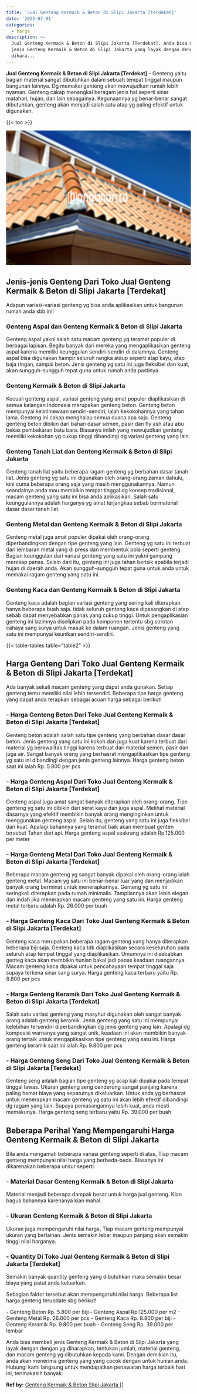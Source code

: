 ```yaml
---
title: 'Jual Genteng Kermaik & Beton di Slipi Jakarta [Terdekat]'
date: '2025-07-01'
categories:
  - harga
description: >-
  Jual Genteng Kermaik & Beton di Slipi Jakarta [Terdekat]. Anda bisa membeli
  jenis Genteng Kermaik & Beton di Slipi Jakarta yang layak dengan dengan yg
  dihara...
---
```


**Jual Genteng Kermaik & Beton di Slipi Jakarta \[Terdekat\]** – Genteng yaitu bagian material sangat dibutuhkan dalam sebuah tempat tinggal maupun bangunan lainnya. Dg memakai genteng akan mewujudkan rumah lebih nyaman. Genteng cakap menangkal beragam jenis hal seperti sinar matahari, hujan, dan lain sebagainya. Kegunaannya yg benar-benar sangat dibutuhkan, genteng akan menjadi salah satu atap yg paling efektif untuk digunakan.

{{< toc >}}

![Jual Genteng Kermaik & Beton di Slipi Jakarta [Terdekat]](/images/genteng-minimalis-murah03.png)

## Jenis-jenis Genteng Dari Toko Jual Genteng Kermaik & Beton di Slipi Jakarta \[Terdekat\]

Adapun variasi-variasi genteng yg bisa anda aplikasikan untuk bangunan rumah anda sbb ini!

### Genteng Aspal dan Genteng Kermaik & Beton di Slipi Jakarta

Genteng aspal yakni salah satu macam genteng yg teramat populer di berbagai lapisan. Begitu banyak dari mereka yang mengaplikasikan genteng aspal karena memiliki keunggulan sendiri-sendiri di dalamnya. Genteng aspal bisa digunakan hampir seluruh rangka ataup seperti atap kayu, atap baja ringan, sampai beton. Jenis genteng yg satu ini juga fleksibel dan kuat, akan sungguh-sungguh tepat guna untuk rumah anda pastinya.

### Genteng Kermaik & Beton di Slipi Jakarta

Kecuali genteng aspal, variasi genteng yang amat populer diaplikasikan di semua kalangan Indonesia merupakan genteng beton. Genteng beton mempunyai keistimewaan sendiri-sendiri, ialah kekokohannya yang tahan lama. Genteng ini cakap menghalau semua cuaca apa saja. Genteng genteng beton dibikin dari bahan dasar semen, pasir dan fly ash atau abu bekas pembakaran batu bara. Biasanya inilah yang mewujudkan genteng memiliki kekokohan yg cukup tinggi dibandingi dg variasi genteng yang lain.

### Genteng Tanah Liat dan Genteng Kermaik & Beton di Slipi Jakarta

Genteng tanah liat yaitu beberapa ragam genteng yg berbahan dasar tanah liat. Jenis genteng yg satu ini digunakan oleh orang-orang zaman dahulu, kini cuma beberapa orang saja yang masih menggunakannya. Namun seandainya anda mau membikin tempat tinggal dg konsep tradisional, macam genteng yang satu ini bisa anda aplikasikan. Salah satu keunggulannya adalah harganya yg amat terjangkau sebab bermaterial dasar dasar tanah liat.

### Genteng Metal dan Genteng Kermaik & Beton di Slipi Jakarta

Genteng metal juga amat populer dipakai oleh orang-orang diperbandingkan dengan tipe genteng yang lain. Genteng yg satu ini terbuat dari lembaran metal yang di press dan membentuk pola seperti genteng. Bagian keunggulan dari variasi genteng yang satu ini yakni gampang meresap panas. Selain dari itu, genteng ini juga tahan berisik apabila terjadi hujan di daerah anda. Akan sungguh-sungguh tepat guna untuk anda untuk memakai ragam genteng yang satu ini.

### Genteng Kaca dan Genteng Kermaik & Beton di Slipi Jakarta

Genteng kaca adalah bagian variasi genteng yang sering kali diterapkan hanya beberapa buah saja. tidak seluruh genteng kaca dipasangkan di atap sebab dapat menyebabkan panas yang cukup tinggi. Untuk pengaplikasian genteng ini lazimnya diselipkan pada komponen tertentu sbg sorotan cahaya sang surya untuk masuk ke dalam ruangan. Jenis genteng yang satu ini mempunyai keunikan sendiri-sendiri.

{{< table-tables table="table2" >}}

## Harga Genteng Dari Toko Jual Genteng Kermaik & Beton di Slipi Jakarta \[Terdekat\]

Ada banyak sekali macam genteng yang dapat anda gunakan. Setiap genteng tentu memiliki nilai lebih tersendiri. Beberapa tipe harga genteng yang dapat anda terapkan sebagai acuan harga sebagai berikut!

### \- Harga Genteng Beton Dari Toko Jual Genteng Kermaik & Beton di Slipi Jakarta \[Terdekat\]

Genteng beton adalah salah satu tipe genteng yang berbahan dasar dasar beton. Jenis genteng yang satu ini kokoh dan juga kuat karena terbuat dari material yg berkwalitas tinggi karena terbuat dari material semen, pasir dan juga air. Sangat banyak orang yang berhasrat mengaplikasikan tipe genteng yg satu ini dibandingi dengan jenis genteng lainnya. Harga genteng beton saat ini ialah Rp. 5.800 per pcs

### \- Harga Genteng Aspal Dari Toko Jual Genteng Kermaik & Beton di Slipi Jakarta \[Terdekat\]

Genteng aspal juga amat sangat banyak diterapkan oleh orang-orang. Tipe genteng yg satu ini dibikin dari serat kayu dan juga aspal. Melihat material dasarnya yang efektif membikin banyak orang menginginkan untuk menggunakan genteng aspal. Selain itu, genteng yang satu ini juga fleksibel dan kuat. Apalagi bahannya yang teramat baik akan membuat genten tersebut Tahan dari api. Harga genteng aspal seakrang adalah Rp.125.000 per meter

### \- Harga Genteng Metal Dari Toko Jual Genteng Kermaik & Beton di Slipi Jakarta \[Terdekat\]

Beberapa macam genteng yg sangat banyak dipakai oleh orang-orang ialah genteng metal. Macam yg satu ini benar-benar luar yang dan menjadikan banyak orang berminat untuk menerapkannya. Genteng yg satu ini seringkali diterapkan pada rumah minimalis. Tampilannya akan lebih elegan dan indah jika menerapkan macam genteng yang satu ini. Harga genteng metal terbaru adalah Rp. 26.000 per buah

### \- Harga Genteng Kaca Dari Toko Jual Genteng Kermaik & Beton di Slipi Jakarta \[Terdekat\]

Genteng kaca merupakan beberapa ragam genteng yang hanya diterapkan beberapa biji saja. Genteng kaca tdk diaplikasikan secara keseluruhan pada seluruh atap tempat tinggal yang diaplikasikan. Umumnya ini disebabkan genteg kaca akan membikin hunian bakal jadi panas keadaan ruangannya. Macam genteng kaca dipakai untuk pencahayaan tempat tinggal saja supaya terkena sinar sang surya. Harga genteng kaca terbaru yaitu Rp. 8.800 per pcs

### \- Harga Genteng Keramik Dari Toko Jual Genteng Kermaik & Beton di Slipi Jakarta \[Terdekat\]

Salah satu variasi genteng yang masyhur digunakan oleh sangat banyak orang adalah genteng keramik. Jenis genteng yang satu ini mempunyai kelebihan tersendiri diperbandingkan dg jenis genteng yang lain. Apalagi dg komposisi warnanya yang sangat unik, keadaan ini akan membikin banyak orang tertaik untuk mengaplikasikan tipe genteng yang satu ini. Harga genteng keramik saat ini ialah Rp. 9.800 per pcs

### \- Harga Genteng Seng Dari Toko Jual Genteng Kermaik & Beton di Slipi Jakarta \[Terdekat\]

Genteng seng adalah bagian tipe genteng yg acap kali dipakai pada tempat tinggal lawas. Ukuran genteng seng cenderung sangat panjang karena paling hemat biaya yang sepatutnya dikeluarkan. Untuk anda yg berhasrat untuk menerapkan macam genteng yg satu ini akan lebih efektif dibandingi dg ragam yang lain. Supaya pemasangannya lebih kuat, anda mesti memakunya. Harga genteng seng terbaru yaitu Rp. 39.000 per buah

## Beberapa Perihal Yang Mempengaruhi Harga Genteng Kermaik & Beton di Slipi Jakarta

Bila anda mengamati beberapa variasi genteng seperti di atas, Tiap macam genteng mempunyai nilai harga yang berbeda-beda. Biasanya ini dikarenakan beberapa unsur seperti:

### \- Material Dasar Genteng Kermaik & Beton di Slipi Jakarta

Material menjadi beberapa dampak besar untuk harga jual genteng. Kian bagus bahannya karenanya kian mahal.

### \- Ukuran Genteng Kermaik & Beton di Slipi Jakarta

Ukuran juga mempengaruhi nilai harga, Tiap macam genteng mempunyai ukuran yang berlainan. Jenis semakin lebar maupun panjang akan semakin tinggi nilai harganya.

### \- Quantity Di Toko Jual Genteng Kermaik & Beton di Slipi Jakarta \[Terdekat\]

Semakin banyak quantity genteng yang dibutuhkan maka semakin besar biaya yang patut anda keluarkan.

Sebagian faktor tersebut akan mempengaruhi nilai harga. Beberapa list harga genteng terupdate sbg berikut!

\- Genteng Beton Rp. 5.800 per biji - Genteng Aspal Rp.125.000 per m2 - Genteng Metal Rp. 26.000 per pcs - Genteng Kaca Rp. 8.800 per biji - Genteng Keramik Rp. 9.800 per buah - Genteng Seng Rp. 39.000 per lembar

Anda bisa membeli jenis Genteng Kermaik & Beton di Slipi Jakarta yang layak dengan dengan yg diharapkan, tentukan jumlah, material genteng, dan macam genteng yg dibutuhkan kepada kami. Dengan demikian itu, anda akan menerima genteng yang yang cocok dengan untuk hunian anda. Hubungi kami langsung untuk mendapatkan penawaran harga terbaik hari ini, terimakasih banyak.

**Ref by:**  [Genteng Kermaik & Beton  Slipi Jakarta []](https://id.wikipedia.org/wiki/Genteng)
